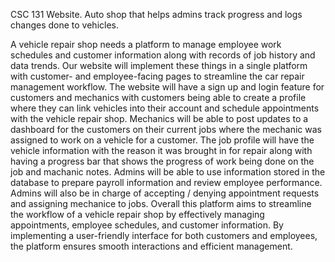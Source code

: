 CSC 131 Website. Auto shop that helps admins track progress and logs changes done to vehicles.

A vehicle repair shop needs a platform to manage employee work schedules and customer information along with records of job history and data trends. 
Our website will implement these things in a single platform with customer- and employee-facing pages to streamline the car repair management workflow. 
The website will have a sign up and login feature for customers and mechanics with customers being able to create a profile where they can link vehicles 
into their account and schedule appointments with the vehicle repair shop. Mechanics will be able to post updates to a dashboard for the customers on their 
current jobs where the mechanic was assigned to work on a vehicle for a customer. The job profile will have the vehicle information with the reason it was 
brought in for repair along with having a progress bar that shows the progress of work being done on the job and machanic notes. Admins will be able to use 
information stored in the database to prepare payroll information and review employee performance. Admins will also be in charge of accepting / denying appointment 
requests and assigning mechanice to jobs. Overall this platform aims to streamline the workflow of a vehicle repair shop by effectively managing appointments, 
employee schedules, and customer information. By implementing a user-friendly interface for both customers and employees, the platform ensures smooth interactions
and efficient management.
